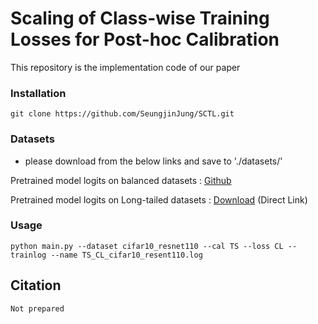 # Scaling of Class-wise Training Losses for Post-hoc Calibration

This repository is the implementation code of our paper

### Installation
```
git clone https://github.com/SeungjinJung/SCTL.git
```

### Datasets

- please download from the below links and save to './datasets/'

Pretrained model logits on balanced datasets : [Github](https://github.com/markus93/NN_calibration)

Pretrained model logits on Long-tailed datasets : [Download](https://drive.google.com/drive/folders/1KfDriNxfnuqnmsj_zwpK3j7y6Lav7XBL?usp=share_link) (Direct Link)

### Usage
```
python main.py --dataset cifar10_resnet110 --cal TS --loss CL --trainlog --name TS_CL_cifar10_resent110.log
```
## Citation
```
Not prepared
```
